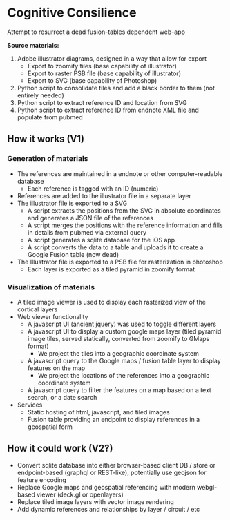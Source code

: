 # Cognitive Consilience
Attempt to resurrect a dead fusion-tables dependent web-app

**Source materials:** 
1. Adobe illustrator diagrams, designed in a way that allow for export 
	- Export to zoomify tiles (base capability of illustrator)
	- Export to raster PSB file (base capability of illustrator)
	- Export to SVG (base capability of Photoshop)
2. Python script to consolidate tiles and add a black border to them (not entirely needed)
3. Python script to extract reference ID and location from SVG
4. Python script to extract reference ID from endnote XML file and populate from pubmed

## How it works (V1)

### Generation of materials
- The references are maintained in a endnote or other computer-readable database
	- Each reference is tagged with an ID (numeric)
- References are added to the illustrator file in a separate layer
- The illustrator file is exported to a SVG 
	- A script extracts the positions from the SVG in absolute coordinates and generates a JSON file of the references
	- A script merges the positions with the reference information and fills in details from pubmed via external query
	- A script generates a sqlite database for the iOS app
	- A script converts the data to a table and uploads it to create a Google Fusion table (now dead)
- The Illustrator file is exported to a PSB file for rasterization in photoshop
	- Each layer is exported as a tiled pyramid in zoomify format

### Visualization of materials
- A tiled image viewer is used to display each rasterized view of the cortical layers
- Web viewer functionality
	- A javascript UI (ancient jquery) was used to toggle different layers
	- A javascript UI to display a custom google maps layer (tiled pyramid image tiles, served statically, converted from zoomify to GMaps format)
		- We project the tiles into a geographic coordinate system
	- A javascript query to the Google maps / fusion table layer to display features on the map
		- We project the locations of the references into a geographic coordinate system
	- A javascript query to filter the features on a map based on a text search, or a date search
- Services
	- Static hosting of html, javascript, and tiled images
	- Fusion table providing an endpoint to display references in a geospatial form

## How it could work (V2?)
- Convert sqlite database into either browser-based client DB / store or endpoint-based (graphql or REST-like), potentially use geojson for feature encoding
- Replace Google maps and geospatial referencing with modern webgl-based viewer (deck.gl or openlayers) 
- Replace tiled image layers with vector image rendering
- Add dynamic references and relationships by layer / circuit / etc

